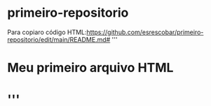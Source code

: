# primeiro-repositorio

Para copiaro código HTML:https://github.com/esrescobar/primeiro-repositorio/edit/main/README.md#
'''
<htm>
  <h1>Meu primeiro arquivo HTML<h1>
</html>
'''
